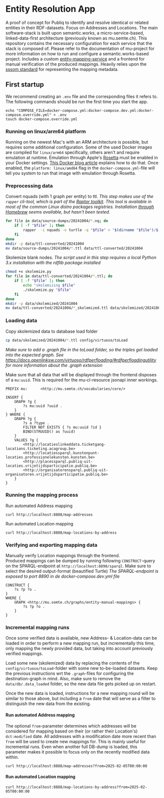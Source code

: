 # Entity Resolution App

A proof of concept for Publiq to identify and resolve identical or related entities in their RDF-datasets. Focus on Addresses and Locations.
The main software-stack is built upon semantic.works, a micro-service-based, linked-data-first architecture (previously known as mu.semte.ch). This repository contains the necessary configuration for each service that the stack is composed of. Please refer to the documentation of mu-project for more information on how to run and configure a semantic.works-based project.
Includes a custom [entity-mapping-service](https://github.com/redpencilio/publiq-entity-mapping-service) and a frontend for manual verification of the produced mappings.
Heavily relies upon the [sssom standard](https://mapping-commons.github.io/sssom/) for representing the mapping metadata.

## First startup

We recommend creating an `.env` file and the corresponding files it refers to.
The following commands should be run the first time you start the app.
```
echo "COMPOSE_FILE=docker-compose.yml:docker-compose.dev.yml:docker-compose.override.yml" > .env
touch docker-compose.override.yml
```

### Running on linux/arm64 platform

Running on the newest Mac's with an ARM architecture is possible, but requires some additional configuration. Some of the used Docker images are compiled for `linux/arm64` specifically, others aren't and require emulation at runtime. Emulation through Apple's [Rosetta](https://support.apple.com/en-us/102527) must be enabled in your Docker settings. [This Docker blog article](https://www.docker.com/blog/docker-desktop-4-25/) explains how to do that. Once enabled, the `platform: linux/amd64` flag in the `docker-compose.yml`-file will tell you system to run that image with emulation through Rosetta.

### Preprocessing data

Convert nquads (with 1 graph per entity) to ttl.
*This step makes use of the `rapper` cli-tool, which is part of the [Raptor toolkit](https://librdf.org/raptor/rapper.html). This tool is available in most of the common Linux distro packages registries. Installation [through Homebrew](https://formulae.brew.sh/formula/raptor) seems available, but hasn't been tested.*
```sh
for file in data/source-dumps/20241004/*.nq; do
    if [ -f "$file" ]; then
        rapper  -i nquads -o turtle -q "$file" > "$(dirname "$file")/$(basename "$file" .nq).ttl"
    fi
done
mkdir -p data/ttl-converted/20241004
mv data/source-dumps/20241004/*.ttl data/ttl-converted/20241004
```

Skolemize blank nodes.
*The script used in this step requires a local Python 3.x installation with the rdflib package installed*
```sh
chmod +x skolemize.py
for file in data/ttl-converted/20241004/*.ttl; do
    if [ -f "$file" ]; then
        echo "skolemizing $file"
        ./skolemize.py "$file"
    fi
done
mkdir -p data/skolemized/20241004
mv data/ttl-converted/20241004/*_skolemized.ttl data/skolemized/20241004
```

### Loading data

Copy skolemized data to database load folder
```sh
cp data/skolemized/20241004/*.ttl config/virtuoso/toLoad
```
*Make sure to add a .graph file in the toLoad folder, so the triples get loaded into the expected graph. See https://docs.openlinksw.com/virtuoso/rdfperfloading/#rdfperfloadingutility for more information about the .graph extension*

Make sure that all data that will be displayed through the frontend disposes of a `mu:uuid`. This is required for the mu-cl-resource jsonapi inner workings.

```sparql
PREFIX mu:      <http://mu.semte.ch/vocabularies/core/>

INSERT {
    GRAPH ?g {
        ?s mu:uuid ?uuid .
    }
} WHERE {
    GRAPH ?g {
        ?s a ?type .
        FILTER NOT EXISTS { ?s mu:uuid ?id }
        BIND(STRUUID() as ?uuid)
    }
    VALUES ?g {
        <http://locatieslinkeddata.ticketgang-locations.ticketing.acagroup.be>
        <http://locatiessparql.kunstenpunt-locaties.professionelekunsten.kunsten.be>
        <http://placessparql.publiq-uit-locaties.vrijetijdsparticipatie.publiq.be>
        <http://organisatorensparql.publiq-uit-organisatoren.vrijetijdsparticipatie.publiq.be>
    }
}
```

### Running the mapping process

Run automated Address mapping
```
curl http://localhost:8888/map-addresses
```

Run automated Location mapping
```
curl http://localhost:8888/map-locations-by-address
```

### Verifying and exporting mapping data

Manually verify Location mappings through the frontend.  
Produced mappings can be dumped by running following `CONSTRUCT`-query on the SPARQL-endpoint at `http://localhost:8890/sparql`. Make sure to select the desired output-format (beautified Turtle)
*The SPARQL-endpoint is exposed to port 8890 in de docker-compose.dev.yml file*
```sparql
CONSTRUCT {
    ?s ?p ?o .
}
WHERE {
    GRAPH <http://mu.semte.ch/graphs/entity-manual-mappings> {
        ?s ?p ?o . 
    }
}
```

### Incremental mapping runs

Once some verified data is available, new Address- & Location-data can be loaded in order to perform a new mapping run, but incrementally this time, only mapping the newly provided data, but taking into account previously verified mappings.  

Load some new (skolemized) data by replacing the contents of the `config/virtuoso/toLoad`-folder with some new to-be-loaded datasets. Keep the previous instructions wrt the `.graph`-files for configuring the destination-graph in mind.
Also, make sure to remove the `data/db/.data_loaded` folder, so the new data file gets picked up on restart.  

Once the new data is loaded, instructions for a new mapping round will be similar to those above, but including a `from` date that will serve as a filter to distinguish the new data from the existing.


#### Run automated Address mapping

The optional `from`-parameter determines which addresses will be considered for mapping based on their (or rather their Location's) `dct:modified` date. All addresses with a modification date more recent than `from` will be used to create new mappings for. This is mainly useful for incremental runs. Even when another full DB-dump is loaded, this parameter makes it possible to focus only on the recently modified data within. 
```
curl http://localhost:8888/map-addresses?from=2025-02-05T00:00:00
```

#### Run automated Location mapping

```
curl http://localhost:8888/map-locations-by-address?from=2025-02-05T00:00:00
```

